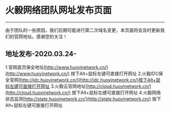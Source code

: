 # 火毅网络团队网址发布页面
***************************************

由于团队的一些原因，我们后期可能进行第二次域名变更，本页面将会及时更新我们的官网地址。感谢您的关注！

## 地址发布-2020.03.24-
1.官网首页保全地址[http://www.huoyinetwork.cn/](http://www.huoyinetwork.cn/) 按下Alt+鼠标左键可直接打开网址
2.火毅IDC保全官网[http://idc.huoyinetwork.cn/](http://idc.huoyinetwork.cn/)按下Alt+鼠标左键可直接打开网址
3.火毅云官网地址[http://cloud.huoyinetwork.cn/](http://cloud.huoyinetwork.cn/) 按下Alt+鼠标左键可直接打开网址
4.火毅网络状态监测[http://state.huoyinetwork.cn/](http://state.huoyinetwork.cn/) 按下Alt+鼠标左键可直接打开网址
